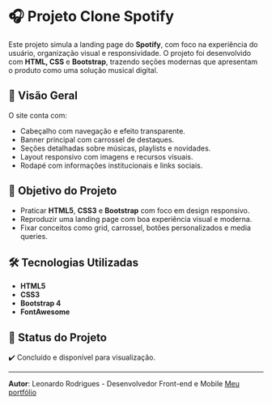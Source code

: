 # 🎧 Projeto Clone Spotify

Este projeto simula a landing page do **Spotify**, com foco na experiência do usuário, organização visual e responsividade. O projeto foi desenvolvido com **HTML, CSS** e **Bootstrap**, trazendo seções modernas que apresentam o produto como uma solução musical digital.

## 🔎 Visão Geral

O site conta com:

* Cabeçalho com navegação e efeito transparente.
* Banner principal com carrossel de destaques.
* Seções detalhadas sobre músicas, playlists e novidades.
* Layout responsivo com imagens e recursos visuais.
* Rodapé com informações institucionais e links sociais.

## 🚀 Objetivo do Projeto

* Praticar **HTML5**, **CSS3** e **Bootstrap** com foco em design responsivo.
* Reproduzir uma landing page com boa experiência visual e moderna.
* Fixar conceitos como grid, carrossel, botões personalizados e media queries.

## 🛠️ Tecnologias Utilizadas

* **HTML5**
* **CSS3**
* **Bootstrap 4**
* **FontAwesome**

## 📌 Status do Projeto

✔️ Concluído e disponível para visualização.

---

**Autor**: Leonardo Rodrigues - Desenvolvedor Front-end e Mobile
[Meu portfólio](https://leorodrigues.dev)
